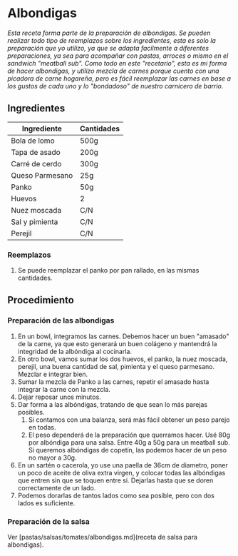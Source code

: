 # Albondigas
_Esta receta forma parte de la preparación de albondigas. Se pueden realizar todo tipo de reemplazos sobre los ingredientes, esta es solo la preparación que yo utilizo, ya que se adapta facilmente a diferentes preparaciones, ya sea para acompañar con pastas, arroces o mismo en el sandwich "meatball sub"._
_Como todo en este "recetario", esta es mi forma de hacer albondigas, y utilizo mezcla de carnes porque cuento con una picadora de carne hogareña, pero es fácil reemplazar las carnes en base a los gustos de cada uno y lo "bondadoso" de nuestro carnicero de barrio._

## Ingredientes
| Ingrediente       | Cantidades    |
| ----------------- | ------------- |
| Bola de lomo      | 500g          |
| Tapa de asado     | 200g          |
| Carré de cerdo    | 300g          |
| Queso Parmesano   | 25g           |
| Panko             | 50g           |
| Huevos            | 2             |
| Nuez moscada      | C/N           |
| Sal y pimienta    | C/N           |
| Perejil           | C/N           |

### Reemplazos
1. Se puede reemplazar el panko por pan rallado, en las mismas cantidades.

## Procedimiento
### Preparación de las albondigas
1. En un bowl, integramos las carnes. Debemos hacer un buen "amasado" de la carne, ya que esto generará un buen colágeno y mantendrá la integridad de la albóndiga al cocinarla.
2. En otro bowl, vamos sumar los dos huevos, el panko, la nuez moscada, perejil, una buena cantidad de sal, pimienta y el queso parmesano. Mezclar e integrar bien.
3. Sumar la mezcla de Panko a las carnes, repetir el amasado hasta integrar la carne con la mezcla.
4. Dejar reposar unos minutos.
5. Dar forma a las albóndigas, tratando de que sean lo más parejas posibles.
    1. Si contamos con una balanza, será más fácil obtener un peso parejo en todas.
    2. El peso dependerá de la preparación que querramos hacer. Usé 80g por albóndiga para una salsa. Entre 40g a 50g para un meatball sub. Si queremos albóndigas de copetín, las podemos hacer de un peso no mayor a 30g.
6. En un sartén o cacerola, yo use una paella de 36cm de diametro, poner un poco de aceite de oliva extra virgen, y colocar todas las albóndigas que entren sin que se toquen entre si. Dejarlas hasta que se doren correctamente de un lado.
7. Podemos dorarlas de tantos lados como sea posible, pero con dos lados es suficiente.

### Preparación de la salsa
Ver [pastas/salsas/tomates/albondigas.md](receta de salsa para albondigas).